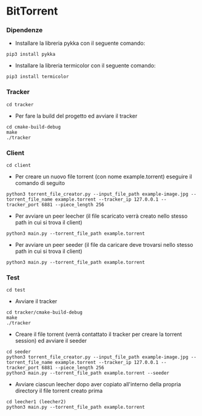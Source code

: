 # BitTorrent

### Dipendenze

- Installare la libreria pykka con il seguente comando:

```
pip3 install pykka

```

- Installare la libreria termicolor con il seguente comando:

```
pip3 install termicolor

``` 

### Tracker

```
cd tracker

```

- Per fare la build del progetto ed avviare il tracker

```
cd cmake-build-debug
make
./tracker

```


### Client

```
cd client

```

- Per creare un nuovo file torrent (con nome example.torrent) eseguire il comando di seguito

```
python3 torrent_file_creator.py --input_file_path example-image.jpg --torrent_file_name example.torrent --tracker_ip 127.0.0.1 --tracker_port 6881 --piece_length 256

```
- Per avviare un peer leecher (il file scaricato verrà creato nello stesso path in cui si trova il client)

```
python3 main.py --torrent_file_path example.torrent

```
- Per avviare un peer seeder (il file da caricare deve trovarsi nello stesso path in cui si trova il client)

```
python3 main.py --torrent_file_path example.torrent

```

### Test

```
cd test

```

- Avviare il tracker 

```
cd tracker/cmake-build-debug
make
./tracker

```

- Creare il file torrent (verrà contattato il tracker per creare la torrent session) ed avviare il seeder

```
cd seeder
python3 torrent_file_creator.py --input_file_path example-image.jpg --torrent_file_name example.torrent --tracker_ip 127.0.0.1 --tracker_port 6881 --piece_length 256
python3 main.py --torrent_file_path example.torrent --seeder

```

- Avviare ciascun leecher dopo aver copiato all'interno della propria directory il file torrent creato prima

```
cd leecher1 (leecher2)
python3 main.py --torrent_file_path example.torrent

```



